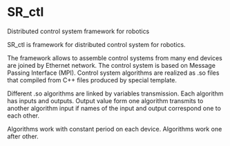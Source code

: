# SR_ctl
Distributed control system framework for robotics

SR_ctl is framework for distributed control system for robotics.

The framework allows to assemble control systems from many end devices are joined by Ethernet network.
The control system is based on Message Passing Interface (MPI).
Control system algorithms are realized as .so files that compiled from C++ files produced by special template.

Different .so algorithms are linked by variables transmission. Each algorithm has inputs and outputs.
Output value form one algorithm transmits to another algorithm input if names of the input and output correspond one to each other.

Algorithms work with constant period on each device. Algorithms work one after other.

